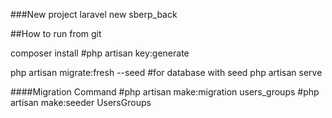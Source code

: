 ###New project
laravel new sberp_back

##How to run from git

composer install
#php artisan key:generate

php artisan migrate:fresh --seed #for database with seed
php artisan serve

####Migration Command
#php artisan make:migration users_groups
#php artisan make:seeder UsersGroups